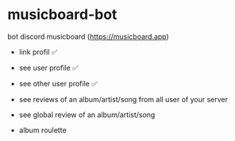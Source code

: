 # musicboard-bot
bot discord musicboard (https://musicboard.app)

- link profil ✅
- see user profile ✅
- see other user profile ✅

- see reviews of an album/artist/song from all user of your server
- see global review of an album/artist/song
- album roulette